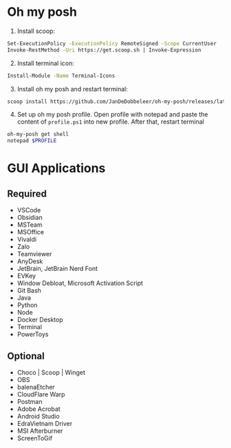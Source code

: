 # Oh my posh

1. Install scoop:

```sh
Set-ExecutionPolicy -ExecutionPolicy RemoteSigned -Scope CurrentUser
Invoke-RestMethod -Uri https://get.scoop.sh | Invoke-Expression
```

2. Install terminal icon:

```sh
Install-Module -Name Terminal-Icons
```

3. Install oh my posh and restart terminal:

```sh
scoop install https://github.com/JanDeDobbeleer/oh-my-posh/releases/latest/download/oh-my-posh.json
```

4. Set up oh my posh profile. Open profile with notepad and paste the content of `profile.ps1` into new profile. After that, restart terminal

```sh
oh-my-posh get shell
notepad $PROFILE
```

# GUI Applications

## Required

- VSCode
- Obsidian
- MSTeam
- MSOffice
- Vivaldi
- Zalo
- Teamviewer
- AnyDesk
- JetBrain, JetBrain Nerd Font
- EVKey
- Window Debloat, Microsoft Activation Script
- Git Bash
- Java
- Python
- Node
- Docker Desktop
- Terminal
- PowerToys

## Optional

- Choco | Scoop | Winget
- OBS
- balenaEtcher
- CloudFlare Warp
- Postman
- Adobe Acrobat
- Android Studio
- EdraVietnam Driver
- MSI Afterburner
- ScreenToGif

